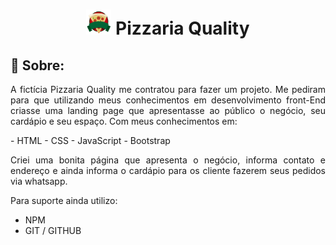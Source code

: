 <h1 align="center"> <img src="./images/icon.png" width="40" > Pizzaria Quality </h1>


## 🚩 Sobre:

<p align="justify">A fictícia Pizzaria Quality me contratou para fazer um projeto. Me pediram para que utilizando meus conhecimentos em desenvolvimento front-End criasse uma landing page que apresentasse ao público o negócio, seu cardápio e seu espaço. Com meus conhecimentos em:</p>
 - HTML
 - CSS
 - JavaScript
 - Bootstrap

 <p align="justify">Criei uma bonita página que apresenta o negócio, informa contato e endereço e ainda informa o cardápio para os cliente fazerem seus pedidos via whatsapp.</p>

 Para suporte ainda utilizo:

 - NPM
 - GIT / GITHUB 



